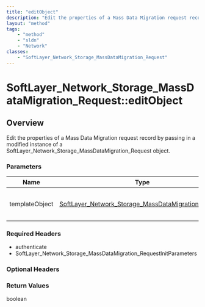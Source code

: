 ```yaml
---
title: "editObject"
description: "Edit the properties of a Mass Data Migration request record by passing in a modified instance of a SoftLayer_Network_Sto... "
layout: "method"
tags:
    - "method"
    - "sldn"
    - "Network"
classes:
    - "SoftLayer_Network_Storage_MassDataMigration_Request"
---
```

# SoftLayer_Network_Storage_MassDataMigration_Request::editObject
## Overview 
Edit the properties of a Mass Data Migration request record by passing in a modified instance of a SoftLayer_Network_Storage_MassDataMigration_Request object. 

### Parameters 
|Name | Type | Description |
| --- | --- | --- |
|templateObject| <a href='/reference/datatypes/SoftLayer_Network_Storage_MassDataMigration_Request'>SoftLayer_Network_Storage_MassDataMigration_Request </a>| A skeleton SoftLayer_Network_Storage_MassDataMigration_Request object with only the properties defined that you wish to change. Unchanged properties are left alone.|


### Required Headers
* authenticate
* SoftLayer_Network_Storage_MassDataMigration_RequestInitParameters

### Optional Headers

### Return Values
boolean

